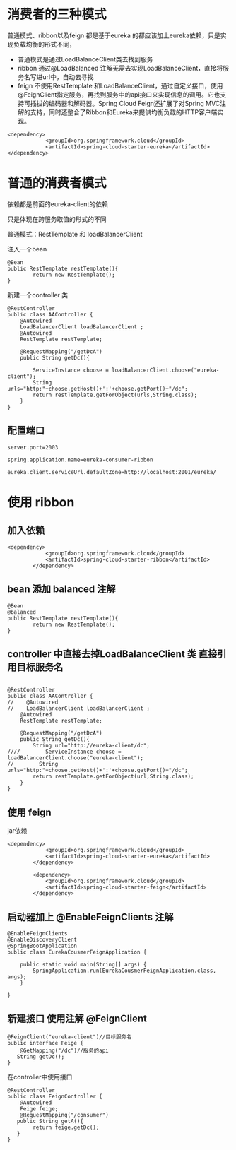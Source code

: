# 消费者的三种模式

普通模式、ribbon以及feign 都是基于eureka 的都应该加上eureka依赖，只是实现负载均衡的形式不同，
- 普通模式是通过LoadBalanceClient类去找到服务
- ribbon 通过@LoadBalanced 注解无需去实现LoadBalanceClient，直接将服务名写进url中，自动去寻找
- feign  不使用RestTemplate 和LoadBalanceClient，通过自定义接口，使用@FeignClient指定服务，再找到服务中的api接口来实现信息的调用。它也支持可插拔的编码器和解码器。Spring Cloud Feign还扩展了对Spring MVC注解的支持，同时还整合了Ribbon和Eureka来提供均衡负载的HTTP客户端实现。
```
<dependency>
            <groupId>org.springframework.cloud</groupId>
            <artifactId>spring-cloud-starter-eureka</artifactId>
</dependency>
```

# 普通的消费者模式
依赖都是前面的eureka-client的依赖

只是体现在跨服务取值的形式的不同

普通模式：RestTemplate 和 loadBalancerClient

注入一个bean 

```
@Bean 
public RestTemplate restTemplate(){
        return new RestTemplate();
}
```
新建一个controller 类

```
@RestController
public class AAController {
    @Autowired
    LoadBalancerClient loadBalancerClient ;
    @Autowired
    RestTemplate restTemplate;

    @RequestMapping("/getDcA")
    public String getDc(){
        
        ServiceInstance choose = loadBalancerClient.choose("eureka-client");
        String urls="http:"+choose.getHost()+':'+choose.getPort()+"/dc";
        return restTemplate.getForObject(urls,String.class);
    }
}
```

## 配置端口

```
server.port=2003

spring.application.name=eureka-consumer-ribbon

eureka.client.serviceUrl.defaultZone=http://localhost:2001/eureka/
```


# 使用 ribbon

## 加入依赖
```
<dependency>
            <groupId>org.springframework.cloud</groupId>
            <artifactId>spring-cloud-starter-ribbon</artifactId>
        </dependency>
```
## bean 添加 balanced 注解
```
@Bean 
@balanced
public RestTemplate restTemplate(){
        return new RestTemplate();
}
```

## controller 中直接去掉LoadBalanceClient 类 直接引用目标服务名

```

@RestController
public class AAController {
//    @Autowired
//    LoadBalancerClient loadBalancerClient ;
    @Autowired
    RestTemplate restTemplate;

    @RequestMapping("/getDcA")
    public String getDc(){
        String url="http://eureka-client/dc";
////        ServiceInstance choose = loadBalancerClient.choose("eureka-client");
//        String urls="http:"+choose.getHost()+':'+choose.getPort()+"/dc";
        return restTemplate.getForObject(url,String.class);
    }
}
```

## 使用 feign

jar依赖

```
<dependency>
            <groupId>org.springframework.cloud</groupId>
            <artifactId>spring-cloud-starter-eureka</artifactId>
        </dependency>

        <dependency>
            <groupId>org.springframework.cloud</groupId>
            <artifactId>spring-cloud-starter-feign</artifactId>
        </dependency>
```

## 启动器加上 @EnableFeignClients 注解

```
@EnableFeignClients
@EnableDiscoveryClient
@SpringBootApplication
public class EurekaCousmerFeignApplication {

    public static void main(String[] args) {
        SpringApplication.run(EurekaCousmerFeignApplication.class, args);
    }

}
```
## 新建接口 使用注解 @FeignClient 
```
@FeignClient("eureka-client")//目标服务名
public interface Feige {
    @GetMapping("/dc")//服务的api
   String getDc();
}
```

在controller中使用接口

```
@RestController
public class FeignController {
    @Autowired
    Feige feige;
    @RequestMapping("/consumer")
   public String getA(){
        return feige.getDc();
   }
}
```